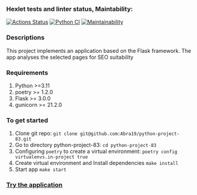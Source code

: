 ### Hexlet tests and linter status, Maintability:
[![Actions Status](https://github.com/Abra19/python-project-83/actions/workflows/hexlet-check.yml/badge.svg)](https://github.com/Abra19/python-project-83/actions)
[![Python CI](https://github.com/Abra19/python-project-83/actions/workflows/python_ci.yml/badge.svg)](https://github.com/Abra19/python-project-83/actions/workflows/python_ci.yml)
[![Maintainability](https://api.codeclimate.com/v1/badges/d26ffa4e8f359283afa5/maintainability)](https://codeclimate.com/github/Abra19/python-project-83/maintainability)

### Descriptions
This project implements an application based on the Flask framework. The app analyses the selected pages for SEO suitability

### Requirements
1. Python >=3.11
2. poetry >= 1.2.0
3. Flask >= 3.0.0
4. gunicorn >= 21.2.0


### To get started
1. Clone git repo:
  `git clone git@github.com:Abra19/python-project-83.git`
2. Go to directory python-project-83:
  `cd python-project-83`
3.  Configuring `poetry` to create a virtual environment:
  `poetry config virtualenvs.in-project true`
4.  Create virtual environment and Install dependencies
  `make install`
5. Start app 
  `make start`

### [Try the application](https://page-analyzer-f6z5.onrender.com)

